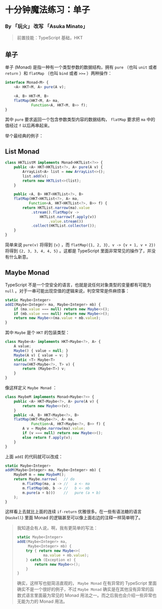 # 十分钟魔法练习：单子

### By 「玩火」 改写 「Asuka Minato」

> 前置技能：TypeScript 基础，HKT

## 单子

单子 (Monad) 是指一种有一个类型参数的数据结构，拥有 `pure` （也叫 `unit` 或者 `return` ）和 `flatMap` （也叫 `bind` 或者 `>>=` ）两种操作：

```ts
interface Monad<M> {
    <A> HKT<M, A> pure(A v);
    
    <A, B> HKT<M, B>
    flatMap(HKT<M, A> ma, 
            Function<A, HKT<M, B>> f);
}
```

其中 `pure` 要求返回一个包含参数类型内容的数据结构， `flatMap` 要求把 `ma` 中的值经过 `f` 以后再串起来。

举个最经典的例子：

## List Monad

```ts
class HKTListM implements Monad<HKTList<?>> {
    public <A> HKT<HKTList<?>, A> pure(A v) {
        ArrayList<A> list = new ArrayList<>();
        list.add(v);
        return new HKTList<>(list);
    }
    
    public <A, B> HKT<HKTList<?>, B> 
    flatMap(HKT<HKTList<?>, A> ma, 
           Function<A, HKT<HKTList<?>, B>> f) {
        return HKTList.narrow(ma).value
            .stream().flatMap(v -> 
            	HKTList.narrow(f.apply(v))
                    .value.stream())
            .collect(HKTList.collector());
    }
}
```

简单来说 `pure(v)` 将得到 `{v}` ，而 `flatMap({1, 2, 3}, v -> {v + 1, v + 2})` 将得到 `{2, 3, 3, 4, 4, 5}` 。这都是 TypeScript 里面非常常见的操作了，并没有什么新意。

## Maybe Monad

TypeScript 不是一个空安全的语言，也就是说任何对象类型的变量都有可能为 `null` 。对于一串可能出现空值的逻辑来说，判空常常是件麻烦事：

```ts
static Maybe<Integer>
addI(Maybe<Integer> ma, Maybe<Integer> mb) {
    if (ma.value === null) return new Maybe<>();
    if (mb.value === null) return new Maybe<>();
    return new Maybe<>(ma.value + mb.value);
}
```

其中 `Maybe` 是个 `HKT` 的包装类型：

```ts
class Maybe<A> implements HKT<Maybe<?>, A> {
    A value;
    Maybe() { value = null; }
    Maybe(A v) { value = v; }
    static <T> Maybe<T> 
    narrow(HKT<Maybe<?>, T> v) {
        return (Maybe<T>) v;
    }
}
```

像这样定义 `Maybe Monad` ：

```ts
class MaybeM implements Monad<Maybe<?>> {
    public <A> HKT<Maybe<?>, A> pure(A v) {
        return new Maybe<>(v);
    }
    public <A, B> HKT<Maybe<?>, B>
    flatMap(HKT<Maybe<?>, A> ma, 
            Function<A, HKT<Maybe<?>, B>> f) {
        A v = Maybe.narrow(ma).value;
        if (v === null) return new Maybe<>();
        else return f.apply(v);
    }
}
```

上面 `addI` 的代码就可以改成：

```ts
static Maybe<Integer>
addM(Maybe<Integer> ma, Maybe<Integer> mb) {
    MaybeM m = new MaybeM();
    return Maybe.narrow(   // do
        m.flatMap(ma, a -> //   a <- ma
        m.flatMap(mb, b -> //   b <- mb
        m.pure(a + b)))    //   pure (a + b)
    );
}
```

这样看上去就比上面的连续 `if-return` 优雅很多。在一些有语法糖的语言 (`Haskell`) 里面 Monad 的逻辑甚至可以像上面右边的注释一样简单明了。

> 我知道会有人说，啊，我有更简单的写法：
>
> ```ts
> static Maybe<Integer>
> addE(Maybe<Integer> ma, 
>      Maybe<Integer> mb) {
>     try { return new Maybe<>(
>             ma.value + mb.value);
>     } catch (Exception e) {
>         return new Maybe<>();
>     }
> }
> ```
>
> 确实，这样写也挺简洁直观的， `Maybe Monad` 在有异常的 TypeScript 里面确实不是一个很好的例子，不过 `Maybe Monad` 确实是在其他没有异常的函数式语言里面最为常见的 Monad 用法之一。而之后我也会介绍一些异常也无能为力的 Monad 用法。
